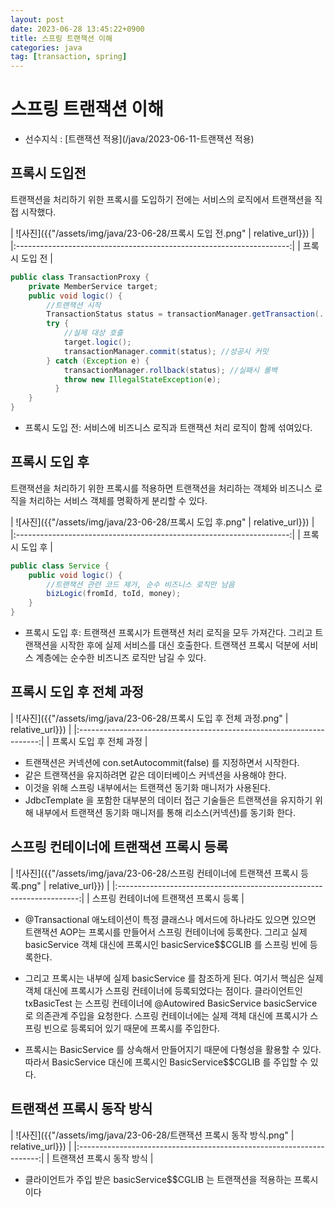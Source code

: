 ```yaml
---
layout: post
date: 2023-06-28 13:45:22+0900
title: 스프링 트랜잭션 이해
categories: java
tag: [transaction, spring]
---
```


# 스프링 트랜잭션 이해

- 선수지식 : [트랜잭션 적용](/java/2023-06-11-트랜잭션 적용)


## 프록시 도입전

트랜잭션을 처리하기 위한 프록시를 도입하기 전에는 서비스의 로직에서 트랜잭션을 직접 시작했다.

| ![사진]({{"/assets/img/java/23-06-28/프록시 도입 전.png" | relative_url}}) |
|:--------------------------------------------------------------------:|
|                         프록시 도입 전                          |

```java
public class TransactionProxy {
    private MemberService target;
    public void logic() {
        //트랜잭션 시작
        TransactionStatus status = transactionManager.getTransaction(..);
        try {
            //실제 대상 호출 
            target.logic();
            transactionManager.commit(status); //성공시 커밋 
        } catch (Exception e) {
            transactionManager.rollback(status); //실패시 롤백
            throw new IllegalStateException(e);
          }
    }
}
```

- 프록시 도입 전: 서비스에 비즈니스 로직과 트랜잭션 처리 로직이 함께 섞여있다.


## 프록시 도입 후 

트랜잭션을 처리하기 위한 프록시를 적용하면 트랜잭션을 처리하는 객체와 비즈니스 로직을 처리하는 서비스 객체를 명확하게 분리할 수 있다.

| ![사진]({{"/assets/img/java/23-06-28/프록시 도입 후.png" | relative_url}}) |
|:--------------------------------------------------------------------:|
|                         프록시 도입 후                          |


```java
public class Service {
    public void logic() {
        //트랜잭션 관련 코드 제거, 순수 비즈니스 로직만 남음
        bizLogic(fromId, toId, money);
    }
}
```

- 프록시 도입 후: 트랜잭션 프록시가 트랜잭션 처리 로직을 모두 가져간다. 그리고 트랜잭션을 시작한 후에 실제 서비스를 대신 호출한다. 트랜잭션 프록시 덕분에 서비스 계층에는 순수한 비즈니즈 로직만 남길 수 있다.


## 프록시 도입 후 전체 과정

| ![사진]({{"/assets/img/java/23-06-28/프록시 도입 후 전체 과정.png" | relative_url}}) |
|:--------------------------------------------------------------------:|
|                         프록시 도입 후 전체 과정                          |

- 트랜잭션은 커넥션에 con.setAutocommit(false) 를 지정하면서 시작한다. 
- 같은 트랜잭션을 유지하려면 같은 데이터베이스 커넥션을 사용해야 한다.
- 이것을 위해 스프링 내부에서는 트랜잭션 동기화 매니저가 사용된다.
- JdbcTemplate 을 포함한 대부분의 데이터 접근 기술들은 트랜잭션을 유지하기 위해 내부에서 트랜잭션 동기화 매니저를 통해 리소스(커넥션)를 동기화 한다.


## 스프링 컨테이너에 트랜잭션 프록시 등록

| ![사진]({{"/assets/img/java/23-06-28/스프링 컨테이너에 트랜잭션 프록시 등록.png" | relative_url}}) |
|:--------------------------------------------------------------------:|
|                         스프링 컨테이너에 트랜잭션 프록시 등록                          |

- @Transactional 애노테이션이 특정 클래스나 메서드에 하나라도 있으면 있으면 트랜잭션 AOP는 프록시를 만들어서 스프링 컨테이너에 등록한다.
  그리고 실제 basicService 객체 대신에 프록시인 basicService$$CGLIB 를 스프링 빈에 등록한다.

- 그리고 프록시는 내부에 실제 basicService 를 참조하게 된다. 여기서 핵심은 실제 객체 대신에 프록시가 스프링 컨테이너에 등록되었다는 점이다. 
  클라이언트인 txBasicTest 는 스프링 컨테이너에 @Autowired BasicService basicService 로 의존관계 주입을 요청한다. 
  스프링 컨테이너에는 실제 객체 대신에 프록시가 스프링 빈으로 등록되어 있기 때문에 프록시를 주입한다.
  
- 프록시는 BasicService 를 상속해서 만들어지기 때문에 다형성을 활용할 수 있다.
  따라서 BasicService 대신에 프록시인 BasicService$$CGLIB 를 주입할 수 있다.

  
## 트랜잭션 프록시 동작 방식

| ![사진]({{"/assets/img/java/23-06-28/트랜잭션 프록시 동작 방식.png" | relative_url}}) |
|:--------------------------------------------------------------------:|
|                         트랜잭션 프록시 동작 방식                          |

- 클라이언트가 주입 받은 basicService$$CGLIB 는 트랜잭션을 적용하는 프록시이다

